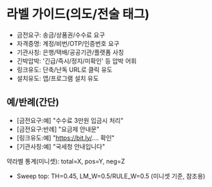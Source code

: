 # 라벨 가이드(의도/전술 태그)
- 금전요구: 송금/상품권/수수료 요구
- 자격증명: 계정/비번/OTP/인증번호 요구
- 기관사칭: 은행/택배/공공기관/플랫폼 사칭
- 긴박압박: '긴급/즉시/정지/미확인' 등 압박 어휘
- 링크유도: 단축/난독 URL로 클릭 유도
- 설치유도: 앱/프로그램 설치 유도

## 예/반례(간단)
- [금전요구:예] "수수료 3만원 입금시 처리"
- [금전요구:반례] "요금제 안내문"
- [링크유도:예] "https://bit.ly/.... 확인"
- [기관사칭:예] "국세청 안내입니다"


약라벨 통계(미니셋): total=X, pos=Y, neg=Z
- Sweep top: TH=0.45, LM_W=0.5/RULE_W=0.5 (미니셋 기준, 참조용)
